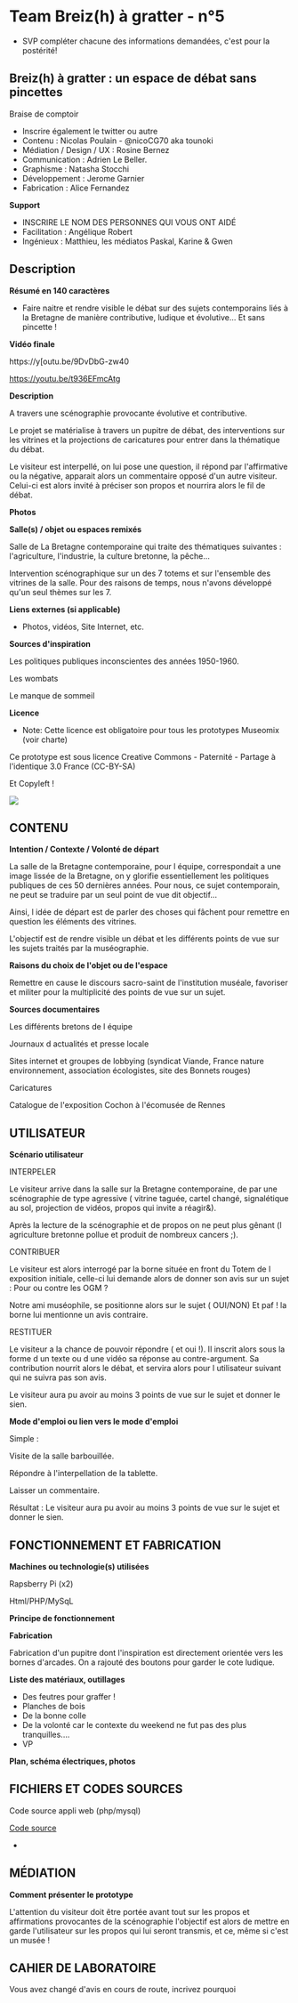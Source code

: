 # Team Breiz(h) à gratter - n°5

<ul class="comment"><li>SVP compléter chacune des informations demandées, c'est pour la postérité!</li></ul class="comment">

## Breiz(h) à  gratter : un espace de débat sans pincettes

Braise de comptoir

*   Inscrire également le twitter ou autre
*   Contenu : Nicolas Poulain - @nicoCG70 aka tounoki
*   Médiation / Design / UX : Rosine Bernez
*   Communication : Adrien Le Beller.
*   Graphisme : Natasha Stocchi
*   Développement : Jerome Garnier
*   Fabrication : Alice Fernandez

**Support**

*   INSCRIRE LE NOM DES PERSONNES QUI VOUS ONT AIDÉ
*   Facilitation : Angélique Robert
*   Ingénieux : Matthieu, les médiatos Paskal, Karine & Gwen

## Description

**Résumé en 140 caractères**

*   Faire naitre et rendre visible le débat sur des sujets contemporains liés à la Bretagne de manière contributive, ludique et évolutive... Et sans pincette !

**Vidéo finale**

https://y[outu.be/9DvDbG-zw40

https://youtu.be/t936EFmcAtg

**Description**

A travers une scénographie provocante évolutive et contributive.

Le projet se matérialise à travers un pupitre de débat, des interventions sur les vitrines et la projections de caricatures pour entrer dans la thématique du débat.

Le visiteur est interpellé, on lui pose une question, il répond par l'affirmative ou la négative, apparait alors un commentaire opposé d'un autre visiteur. Celui-ci est alors invité à préciser son propos et nourrira alors le fil de débat.

**Photos**

**Salle(s) / objet ou espaces remixés**

Salle de La Bretagne contemporaine qui traite des thématiques suivantes : l'agriculture, l'industrie, la culture bretonne, la pêche...

Intervention scénographique sur un des 7 totems et sur l'ensemble des vitrines de la salle. Pour des raisons de temps, nous n'avons développé qu'un seul thèmes sur les 7.

**Liens externes (si applicable)**

*   Photos, vidéos, Site Internet, etc. 

**Sources d'inspiration**

Les politiques publiques inconscientes des années 1950-1960.

Les wombats 

Le manque de sommeil

**Licence**

*   Note: Cette licence est obligatoire pour tous les prototypes Museomix (voir charte)

Ce prototype est sous licence Creative Commons - Paternité - Partage à l'identique 3.0 France (CC-BY-SA)

Et Copyleft !

![](https://hackpad-attachments.s3.amazonaws.com/museomixouest.hackpad.com_gTmqkySj1md_p.510268_1447266871674_Cc-by-sa_(1).svg.png)

## CONTENU

**Intention / Contexte / Volonté de départ**

La salle de la Bretagne contemporaine, pour l équipe, correspondait a une image lissée de la Bretagne, on y glorifie essentiellement les politiques publiques de ces 50 dernières années. Pour nous, ce sujet contemporain, ne peut se traduire par un seul point de vue dit objectif...

Ainsi, l idée de départ  est de parler des choses qui fâchent pour remettre en question les éléments des vitrines. 

L'objectif est de rendre visible un débat et les différents points de vue sur les sujets traités par la muséographie.

**Raisons du choix de l'objet ou de l'espace**

Remettre en cause le discours sacro-saint de l'institution muséale, favoriser et militer pour la multiplicité des points de vue sur un sujet.

**Sources documentaires**

Les différents bretons de l équipe

Journaux d actualités et presse locale

Sites internet et groupes de lobbying  (syndicat Viande, France nature environnement, association écologistes, site des Bonnets rouges)

Caricatures

Catalogue de l'exposition Cochon à l'écomusée de Rennes

## UTILISATEUR

**Scénario utilisateur**

INTERPELER

Le visiteur arrive dans la salle sur la Bretagne contemporaine, de par une scénographie de type agressive ( vitrine taguée, cartel changé, signalétique au sol, projection de vidéos, propos qui invite a réagir&).

Après la lecture de la scénographie et de propos on ne peut plus gênant (l agriculture bretonne pollue et produit de nombreux cancers ;).

CONTRIBUER

Le visiteur est alors interrogé par la borne située en front du Totem de l exposition initiale, celle-ci lui demande alors de donner son avis sur un sujet : Pour ou contre les OGM ?

 Notre ami muséophile, se positionne alors sur le sujet ( OUI/NON) Et paf ! la borne lui mentionne un avis contraire.

RESTITUER

Le visiteur a la chance de pouvoir répondre ( et oui !). Il inscrit alors sous la forme d un texte ou d une vidéo sa réponse au contre-argument. Sa contribution nourrit alors le débat, et servira alors pour l utilisateur suivant qui ne suivra pas son avis. 

Le visiteur aura pu avoir au moins 3 points de vue sur le sujet et donner le sien.

**Mode d'emploi ou lien vers le mode d'emploi**

Simple : 

Visite de la salle barbouillée.

Répondre à l'interpellation de la tablette.

Laisser un commentaire.

Résultat : Le visiteur aura pu avoir au moins 3 points de vue sur le sujet et donner le sien.

## FONCTIONNEMENT ET FABRICATION

**Machines ou technologie(s) utilisées**

Rapsberry Pi (x2)

Html/PHP/MySqL

**Principe de fonctionnement**

**Fabrication**

Fabrication d'un pupitre dont l'inspiration est directement orientée vers les bornes d'arcades. On a rajouté des boutons pour garder le cote ludique.

**Liste des matériaux, outillages**

*   Des feutres pour graffer !
*   Planches de bois
*   De la bonne colle
*   De la volonté car le contexte du weekend ne fut pas des plus tranquilles....
*   VP

**Plan, schéma électriques, photos**

## FICHIERS ET CODES SOURCES

Code source appli web (php/mysql)

[Code source](https://framagit.org/tounoki/breizhagratter)

<ul class="comment"><li>
</li></ul class="comment">

## MÉDIATION

**Comment présenter le prototype**

L'attention du visiteur doit être portée avant tout sur les propos et affirmations provocantes de la scénographie l'objectif est alors de mettre en garde l'utilisateur sur les propos qui lui seront transmis, et ce, même si c'est un musée !

## CAHIER DE LABORATOIRE

Vous avez changé d'avis en cours de route, incrivez pourquoi
